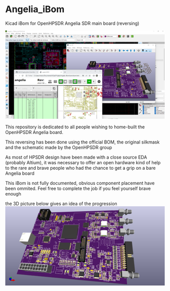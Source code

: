 # Angelia_iBom
Kicad iBom for OpenHPSDR Angelia SDR main board (reversing)

![Kicad iBom for OpenHPSDR Angelia](https://github.com/F6ITU/Angelia_iBom/blob/main/documentation/under_dev.png)


This repository is dedicated to all people wishing to home-built the OpenHPSDR Angelia board. 

This reversing has been done using the official BOM, the original silkmask and the schematic made by the OpenHPSDR group

As most of HPSDR design have been made with a close source EDA (probably Altium), it was necessary to offer an open hardware kind of help 
to the rare and brave people who had the chance to get a grip on a bare Angelia board

This iBom is not fully documented, obvious component placement have been ommited. Feel free to complete the job if you feel yourself 
brave enough 

the 3D picture below gives an idea of the progression
![Kicad angelia virtual board, OpenHPSDR ](https://github.com/F6ITU/Angelia_iBom/blob/main/documentation/angelia3D.png)


